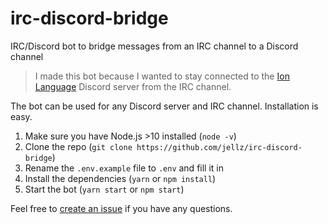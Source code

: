 # irc-discord-bridge
IRC/Discord bot to bridge messages from an IRC channel to a Discord channel

> I made this bot because I wanted to stay connected to the [Ion Language](https://github.com/ionlang) Discord server from the IRC channel.

The bot can be used for any Discord server and IRC channel. Installation is easy.
1. Make sure you have Node.js >10 installed (`node -v`)
2. Clone the repo (`git clone https://github.com/jellz/irc-discord-bridge`)
3. Rename the `.env.example` file to `.env` and fill it in
4. Install the dependencies (`yarn` or `npm install`)
5. Start the bot (`yarn start` or `npm start`)

Feel free to [create an issue](https://github.com/jellz/irc-discord-bridge/issues) if you have any questions.

